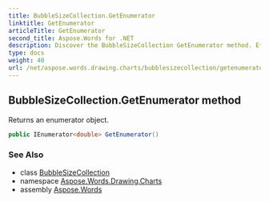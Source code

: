 ```yaml
---
title: BubbleSizeCollection.GetEnumerator
linktitle: GetEnumerator
articleTitle: GetEnumerator
second_title: Aspose.Words for .NET
description: Discover the BubbleSizeCollection GetEnumerator method. Efficiently retrieve enumerator objects for streamlined data handling and enhanced performance.
type: docs
weight: 40
url: /net/aspose.words.drawing.charts/bubblesizecollection/getenumerator/
---
```

## BubbleSizeCollection.GetEnumerator method

Returns an enumerator object.

```csharp
public IEnumerator<double> GetEnumerator()
```

### See Also

* class [BubbleSizeCollection](../)
* namespace [Aspose.Words.Drawing.Charts](../../../aspose.words.drawing.charts/)
* assembly [Aspose.Words](../../../)
